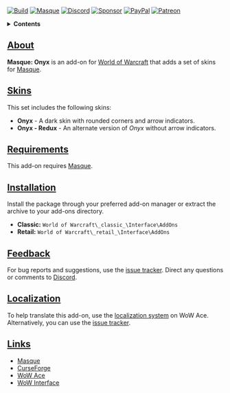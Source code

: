 [![Build][SVG-Build]][Build]
[![Masque][SVG-Masque]][Masque]
[![Discord][SVG-Discord]][Discord]
[![Sponsor][SVG-Sponsor]][Sponsor]
[![PayPal][SVG-PayPal]][PayPal]
[![Patreon][SVG-Patreon]][Patreon]

<details>
<summary><strong>Contents</strong></summary><p>

- [About](#About "Go to About")
- [Skins](#Skins "Go to Skins")
- [Requirements](#Requirements "Go to Requirements")
- [Installation](#Installation "Go to Installation")
- [Feedback](#Feedback "Go to Feedback")
- [Localization](#Localization "Go to Localization")
- [Links](#Links "Go to Links")

</p></details>

## [About][Top]

**Masque: Onyx** is an add-on for [World of Warcraft] that adds a set of skins for [Masque].

## [Skins][Top]

This set includes the following skins:

- **Onyx** - A dark skin with rounded corners and arrow indicators.
- **Onyx - Redux** - An alternate version of _Onyx_ without arrow indicators.

## [Requirements][Top]

This add-on requires [Masque].

## [Installation][Top]

Install the package through your preferred add-on manager or extract the archive to your add-ons directory.

- **Classic:** `World of Warcraft\_classic_\Interface\AddOns`
- **Retail:** `World of Warcraft\_retail_\Interface\AddOns`

## [Feedback][Top]

For bug reports and suggestions, use the [issue tracker]. Direct any questions or comments to [Discord].

## [Localization][Top]

To help translate this add-on, use the [localization system] on WoW Ace. Alternatively, you can use the [issue tracker].

## [Links][Top]

- [Masque][Masque]
- [CurseForge][CurseForge]
- [WoW Ace][WoW Ace]
- [WoW Interface]

[Links]: #

[Build]: https://github.com/SFX-WoW/Masque_Onyx/actions?query=workflow%3ARelease (Build Status)
[Masque]: https://github.com/SFX-WoW/Masque (Download Masque)
[Discord]: https://discord.gg/DDVqkd6 (Join the Discord)
[Sponsor]: https://github.com/sponsors/StormFX (Sponsor on GitHub)
[PayPal]: https://www.paypal.me/stormfxi (Donate via PayPal)
[Patreon]: https://www.patreon.com/stormfx (Become a Patron)

[Top]: #Top (Top of the Page)

[World of Warcraft]: https://worldofwarcraft.com (World of Warcraft)

[Issue Tracker]: https://github.com/SFX-WoW/Masque_Onyx/issues (Report an Issue)
[Localization System]: https://www.wowace.com/projects/masque-onyx/localization (Translate on WoW Ace)

[CurseForge]: https://www.curseforge.com/wow/addons/masque-onyx (View on CurseForge)
[GitHub]: https://github.com/SFX-WoW/Masque_Onyx (View on GitHub)
[WoW Ace]: https://www.wowace.com/projects/masque-onyx (View on WoW Ace)
[WoW Interface]: https://www.wowinterface.com/downloads/info8900 (View on WoW Interface)

[Images]: #

[SVG-Build]: https://img.shields.io/github/workflow/status/SFX-WoW/Masque_Onyx/Release?label=Build&logo=github&logoColor=fff&style=flat-square
[SVG-Masque]: https://img.shields.io/endpoint?url=https://wow.stormfx.com/img/svg/masque-skin.json
[SVG-Discord]: https://img.shields.io/badge/Discord-7289DA?logo=discord&logoColor=fff&style=flat-square
[SVG-Sponsor]: https://img.shields.io/badge/Sponsor-555?logo=github&logoColor=fff&style=flat-square
[SVG-PayPal]: https://img.shields.io/endpoint?url=https://www.stormfx.com/img/svg/paypal.json
[SVG-Patreon]: https://img.shields.io/badge/Patreon-f96854?logo=patreon&logoColor=fff&style=flat-square
